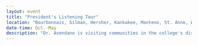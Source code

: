```yaml
---
layout: event
title: "President's Listening Tour"
location: "Bourbonnais, Gilman, Hersher, Kankakee, Manteno, St. Anne, Watseka"
date-time: Oct.-May
description: "Dr. Avendano is visiting communities in the college's district to learn about area needs from residents, employers and community leaders."
---
```

